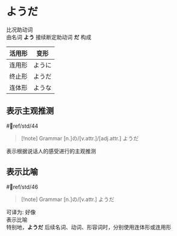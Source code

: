 # ようだ

比况助动词  
由名词 **よう** 接续断定助动词 **だ** 构成  

| 活用形 | 变形  |
| --- | --- |
| 连用形 | ように |
| 终止形 | ようだ |
| 连体形 | ような |

## 表示主观推测  

 #📖ref/std/44  

> [!note] Grammar
> [n.]の/[v.attr.]/[adj.attr.] ようだ

表示根据说话人的感受进行的主观推测  

## 表示比喻  

 #📖ref/std/46  

> [!note] Grammar
> [n.]の/[v.attr.] ようだ

可译为: 好像  
表示比喻  
特别地，**ようだ** 后续名词、动词、形容词时，分别使用连体形或连用形  
